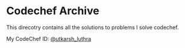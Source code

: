 # Codechef Archive

This direcotry contains all the solutions to problems I solve codechef.

My CodeChef ID: [@utkarsh_luthra](https://www.codechef.com/utkarsh_luthra)

